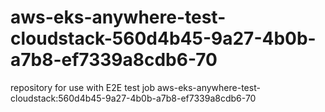 # aws-eks-anywhere-test-cloudstack-560d4b45-9a27-4b0b-a7b8-ef7339a8cdb6-70
repository for use with E2E test job aws-eks-anywhere-test-cloudstack:560d4b45-9a27-4b0b-a7b8-ef7339a8cdb6-70
